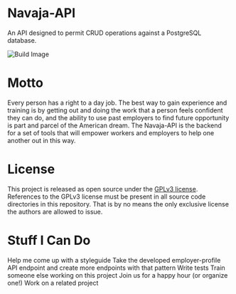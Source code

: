 # Navaja-API
An API designed to permit CRUD operations against a PostgreSQL database.

![Build Image](https://travis-ci.org/chaim1221/navaja-api.svg)


# Motto
Every person has a right to a day job. The best way to gain experience and training is by getting out and doing the work that a person feels confident they can do, and the ability to use past employers to find future opportunity is part and parcel of the American dream. The Navaja-API is the backend for a set of tools that will empower workers and employers to help one another out in this way.

# License
This project is released as open source under the [GPLv3 license]. References to the GPLv3 license must be present in all source code directories in this repository. That is by no means the only exclusive license the authors are allowed to issue.

  [GPLv3 license]: http://www.gnu.org/licenses/gpl-3.0.en.html

# Stuff I Can Do
Help me come up with a styleguide
Take the developed employer-profile API endpoint and create more endpoints with that pattern
Write tests
Train someone else working on this project
Join us for a happy hour (or organize one!)
Work on a related project

